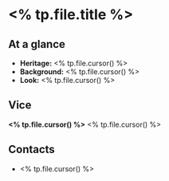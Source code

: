 # <% tp.file.title %>

## At a glance
- **Heritage:** <% tp.file.cursor() %>
- **Background:** <% tp.file.cursor() %>
- **Look:** <% tp.file.cursor() %>

## Vice
**<% tp.file.cursor() %>**
<% tp.file.cursor() %>

## Contacts
- <% tp.file.cursor() %>